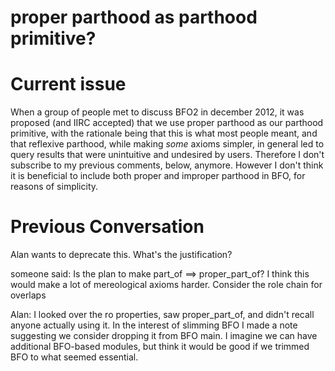 # proper parthood as parthood primitive?

# Current issue #

When a group of people met to discuss BFO2 in december 2012, it was proposed (and IIRC accepted) that we use proper parthood as our parthood primitive, with the rationale being that this is what most people meant, and that reflexive parthood, while making _some_ axioms simpler, in general led to query results that were unintuitive and undesired by users. Therefore I don't subscribe to my previous comments, below, anymore. However I don't think it is beneficial to include both proper and improper parthood in BFO, for reasons of simplicity.

# Previous Conversation #

Alan wants to deprecate this. What's the justification?

someone said: Is the plan to make part\_of ==> proper\_part\_of? I think this would make a lot of mereological axioms harder. Consider the role chain for overlaps

Alan: I looked over the ro properties, saw proper\_part\_of, and didn't recall anyone actually using it. In the interest of slimming BFO I made a note suggesting we consider dropping it from BFO main. I imagine we can have additional BFO-based modules, but think it would be good if we trimmed BFO to what seemed essential.